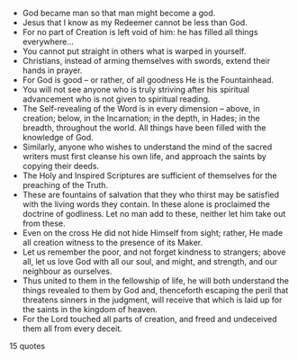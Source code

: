  - God became man so that man might become a god.
 - Jesus that I know as my Redeemer cannot be less than God.
 - For no part of Creation is left void of him: he has filled all things everywhere...
 - You cannot put straight in others what is warped in yourself.
 - Christians, instead of arming themselves with swords, extend their hands in prayer.
 - For God is good – or rather, of all goodness He is the Fountainhead.
 - You will not see anyone who is truly striving after his spiritual advancement who is not given to spiritual reading.
 - The Self-revealing of the Word is in every dimension – above, in creation; below, in the Incarnation; in the depth, in Hades; in the breadth, throughout the world. All things have been filled with the knowledge of God.
 - Similarly, anyone who wishes to understand the mind of the sacred writers must first cleanse his own life, and approach the saints by copying their deeds.
 - The Holy and Inspired Scriptures are sufficient of themselves for the preaching of the Truth.
 - These are fountains of salvation that they who thirst may be satisfied with the living words they contain. In these alone is proclaimed the doctrine of godliness. Let no man add to these, neither let him take out from these.
 - Even on the cross He did not hide Himself from sight; rather, He made all creation witness to the presence of its Maker.
 - Let us remember the poor, and not forget kindness to strangers; above all, let us love God with all our soul, and might, and strength, and our neighbour as ourselves.
 - Thus united to them in the fellowship of life, he will both understand the things revealed to them by God and, thenceforth escaping the peril that threatens sinners in the judgment, will receive that which is laid up for the saints in the kingdom of heaven.
 - For the Lord touched all parts of creation, and freed and undeceived them all from every deceit.

15 quotes